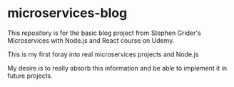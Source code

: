 # microservices-blog

This repository is for the basic blog project from Stephen Grider's Microservices with Node.js and React course on Udemy.

This is my first foray into real microservices projects and Node.js

My desire is to really absorb this information and be able to implement it in future projects.
